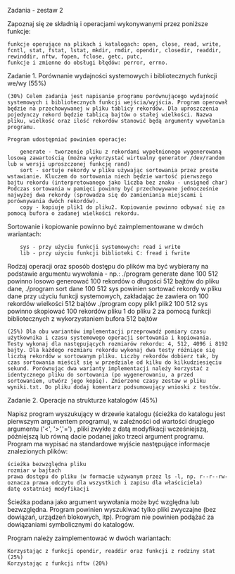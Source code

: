 Zadania - zestaw 2

Zapoznaj się ze składnią i operacjami wykonywanymi przez poniższe funkcje:

    funkcje operujące na plikach i katalogach: open, close, read, write, fcntl, stat, fstat, lstat, mkdir, rmdir, opendir, closedir, readdir, rewinddir, nftw, fopen, fclose, getc, putc,
    funkcje i zmienne do obsługi błędów: perror, errno.

Zadanie 1. Porównanie wydajności systemowych i bibliotecznych funkcji we/wy (55%)

    (30%) Celem zadania jest napisanie programu porównującego wydajność systemowych i bibliotecznych funkcji wejścia/wyjścia. Program operował będzie na przechowywanej w pliku tablicy rekordów. Dla uproszczenia pojedynczy rekord będzie tablicą bajtów o stałej wielkości. Nazwa pliku, wielkość oraz ilość rekordów stanowić będą argumenty wywołania programu.

    Program udostępniać powinien operacje:

        generate - tworzenie pliku z rekordami wypełnionego wygenerowaną losową zawartością (można wykorzystać wirtualny generator /dev/random lub w wersji uproszczonej funkcję rand)
        sort - sortuje rekordy w pliku używając sortowania przez proste wstawianie. Kluczem do sortowania niech będzie wartość pierwszego bajtu rekordu (interpretowanego jako liczba bez znaku - unsigned char) Podczas sortowania w pamięci powinny być przechowywane jednocześnie najwyżej dwa rekordy (sprowadza się do zamieniania miejscami i porównywania dwóch rekordów).
        copy - kopiuje plik1 do pliku2. Kopiowanie powinno odbywać się za pomocą bufora o zadanej wielkości rekordu.

Sortowanie i kopiowanie powinno być zaimplementowane w dwóch wariantach:

        sys - przy użyciu funkcji systemowych: read i write
        lib - przy użyciu funkcji biblioteki C: fread i fwrite

Rodzaj operacji oraz sposób dostępu do plików ma być wybierany na podstawie argumentu wywołania - np.:
./program generate dane 100 512 powinno losowo generować 100 rekordów o długości 512 bajtów do pliku dane,
./program sort dane 100 512 sys powinien sortować rekordy w pliku dane przy użyciu funkcji systemowych, zakładając że zawiera on 100 rekordów wielkości 512 bajtów
./program copy plik1 plik2 100 512 sys powinno skopiować 100 rekordów pliku 1 do pliku 2 za pomocą funkcji bibliotecznych z wykorzystaniem bufora 512 bajtów

    (25%) Dla obu wariantów implementacji przeprowadź pomiary czasu użytkownika i czasu systemowego operacji sortowania i kopiowania. Testy wykonaj dla następujących rozmiarów rekordu: 4, 512, 4096 i 8192 bajty. Dla każdego rozmiaru rekordu wykonaj dwa testy różniące się liczbą rekordów w sortowanym pliku. Liczby rekordów dobierz tak, by czas sortowania mieścił się w przedziale od kilku do kilkudziesięciu sekund. Porównując dwa warianty implementacji należy korzystać z identycznego pliku do sortowania (po wygenerowaniu, a przed sortowaniem, utwórz jego kopię). Zmierzone czasy zestaw w pliku wyniki.txt. Do pliku dodaj komentarz podsumowujący wnioski z testów.

Zadanie 2. Operacje na strukturze katalogów (45%)

Napisz program wyszukujący w drzewie katalogu (ścieżka do katalogu jest pierwszym argumentem programu), w zależności od wartości drugiego argumentu ('<', '>','=') , pliki zwykłe z datą modyfikacji wcześniejszą, późniejszą lub równą dacie podanej jako trzeci argument programu. Program ma wypisać na standardowe wyjście następujące informacje znalezionych plików:

    ścieżka bezwzględna pliku
    rozmiar w bajtach
    prawa dostępu do pliku (w formacie używanym przez ls -l, np. r--r--rw- oznacza prawa odczytu dla wszystkich i zapisu dla właściciela)
    datę ostatniej modyfikacji

Ścieżka podana jako argument wywołania może być względna lub bezwzględna. Program powinien wyszukiwać tylko pliki zwyczajne (bez dowiązań, urządzeń blokowych, itp). Program nie powinien podążać za dowiązaniami symbolicznymi do katalogów.

Program należy zaimplementować w dwóch wariantach:

    Korzystając z funkcji opendir, readdir oraz funkcji z rodziny stat (25%)
    Korzystając z funkcji nftw (20%)
